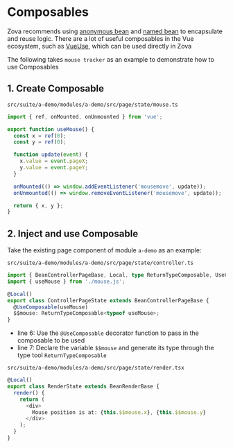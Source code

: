 # Composables

Zova recommends using [anonymous bean](../essentials/ioc/anonymous-bean.md) and [named bean](../essentials/ioc/named-bean.md) to encapsulate and reuse logic. There are a lot of useful composables in the Vue ecosystem, such as [VueUse](https://vueuse.org/), which can be used directly in Zova

The following takes `mouse tracker` as an example to demonstrate how to use Composables

## 1. Create Composable

`src/suite/a-demo/modules/a-demo/src/page/state/mouse.ts`

```typescript
import { ref, onMounted, onUnmounted } from 'vue';

export function useMouse() {
  const x = ref(0);
  const y = ref(0);

  function update(event) {
    x.value = event.pageX;
    y.value = event.pageY;
  }

  onMounted(() => window.addEventListener('mousemove', update));
  onUnmounted(() => window.removeEventListener('mousemove', update));

  return { x, y };
}
```

## 2. Inject and use Composable

Take the existing page component of module `a-demo` as an example:

`src/suite/a-demo/modules/a-demo/src/page/state/controller.ts`

```typescript
import { BeanControllerPageBase, Local, type ReturnTypeComposable, UseComposable } from 'zova';
import { useMouse } from './mouse.js';

@Local()
export class ControllerPageState extends BeanControllerPageBase {
  @UseComposable(useMouse)
  $$mouse: ReturnTypeComposable<typeof useMouse>;
}
```

- line 6: Use the `@UseComposable` decorator function to pass in the composable to be used
- line 7: Declare the variable `$$mouse` and generate its type through the type tool `ReturnTypeComposable`

`src/suite/a-demo/modules/a-demo/src/page/state/render.tsx`

```typescript
@Local()
export class RenderState extends BeanRenderBase {
  render() {
    return (
      <div>
        Mouse position is at: {this.$$mouse.x}, {this.$$mouse.y}
      </div>
    );
  }
}
```
